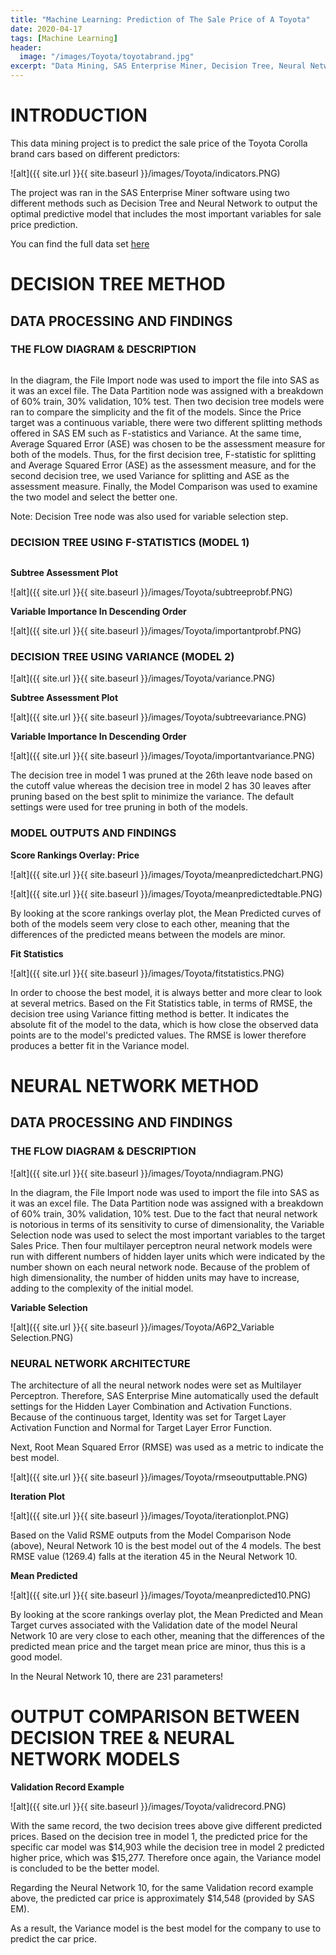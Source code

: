 ```yaml
---
title: "Machine Learning: Prediction of The Sale Price of A Toyota"
date: 2020-04-17
tags: [Machine Learning]
header:
  image: "/images/Toyota/toyotabrand.jpg"
excerpt: "Data Mining, SAS Enterprise Miner, Decision Tree, Neural Network, Toyota"
---
```


# INTRODUCTION

This data mining project is to predict the sale price of the Toyota Corolla brand cars based on different predictors:

![alt]({{ site.url }}{{ site.baseurl }}/images/Toyota/indicators.PNG)

The project was ran in the SAS Enterprise Miner software using two different methods such as Decision Tree and Neural Network to output the optimal predictive model that includes the most important variables for sale price prediction.

You can find the full data set [here](https://github.com/AnhCao-96/Toyota)

# DECISION TREE METHOD

## DATA PROCESSING AND FINDINGS

### THE FLOW DIAGRAM & DESCRIPTION

<img src="{{ site.url }}{{ site.baseurl }}/images/Toyota/flowdiagram.PNG" alt="">

In the diagram, the File Import node was used to import the file into SAS as it was an excel file. The Data Partition node was assigned with a breakdown of 60% train, 30% validation, 10% test. Then two decision tree models were ran to compare the simplicity and the fit of the models. Since the Price target was a continuous variable, there were two different splitting methods offered in SAS EM such as F-statistics and Variance. At the same time, Average Squared Error (ASE) was chosen to be the assessment measure for both of the models. Thus, for the first decision tree, F-statistic for splitting and Average Squared Error (ASE) as the assessment measure, and for the second decision tree, we used Variance for splitting and ASE as the assessment measure. Finally, the Model Comparison was used to examine the two model and select the better one.

Note: Decision Tree node was also used for variable selection step.

### DECISION TREE USING F-STATISTICS (MODEL 1)

<img src="{{ site.url }}{{ site.baseurl }}/images/Toyota/probf.PNG" alt="">

**Subtree Assessment Plot**

![alt]({{ site.url }}{{ site.baseurl }}/images/Toyota/subtreeprobf.PNG)

**Variable Importance In Descending Order**

![alt]({{ site.url }}{{ site.baseurl }}/images/Toyota/importantprobf.PNG)

### DECISION TREE USING VARIANCE (MODEL 2)

![alt]({{ site.url }}{{ site.baseurl }}/images/Toyota/variance.PNG)

**Subtree Assessment Plot**

![alt]({{ site.url }}{{ site.baseurl }}/images/Toyota/subtreevariance.PNG)

**Variable Importance In Descending Order**

![alt]({{ site.url }}{{ site.baseurl }}/images/Toyota/importantvariance.PNG)

The decision tree in model 1 was pruned at the 26th leave node based on the cutoff value whereas the decision tree in model 2 has 30 leaves after pruning based on the best split to minimize the variance. The default settings were used for tree pruning in both of the models.

### MODEL OUTPUTS AND FINDINGS

**Score Rankings Overlay: Price**

![alt]({{ site.url }}{{ site.baseurl }}/images/Toyota/meanpredictedchart.PNG)

![alt]({{ site.url }}{{ site.baseurl }}/images/Toyota/meanpredictedtable.PNG)

By looking at the score rankings overlay plot, the Mean Predicted curves of both of the models seem very close to each other, meaning that the differences of the predicted means between the models are minor.

**Fit Statistics**

![alt]({{ site.url }}{{ site.baseurl }}/images/Toyota/fitstatistics.PNG)

In order to choose the best model, it is always better and more clear to look at several metrics. Based on the Fit Statistics table, in terms of RMSE, the decision tree using Variance fitting method is better. It indicates the absolute fit of the model to the data, which is how close the observed data points are to the model's predicted values. The RMSE is lower therefore produces a better fit in the Variance model.

# NEURAL NETWORK METHOD

## DATA PROCESSING AND FINDINGS

### THE FLOW DIAGRAM & DESCRIPTION

![alt]({{ site.url }}{{ site.baseurl }}/images/Toyota/nndiagram.PNG)

In the diagram, the File Import node was used to import the file into SAS as it was an excel file. The Data Partition node was assigned with a breakdown of 60% train, 30% validation, 10% test. Due to the fact that neural network is notorious in terms of its sensitivity to curse of dimensionality, the Variable Selection node was used to select the most important variables to the target Sales Price. Then four multilayer perceptron neural network models were run with different numbers of hidden layer units which were indicated by the number shown on each neural network node. Because of the problem of high dimensionality, the number of hidden units may have to increase, adding to the complexity of the initial model.

**Variable Selection**

![alt]({{ site.url }}{{ site.baseurl }}/images/Toyota/A6P2_Variable Selection.PNG)

### NEURAL NETWORK ARCHITECTURE

The architecture of all the neural network nodes were set as Multilayer Perceptron. Therefore, SAS Enterprise Mine automatically used the default settings for the Hidden Layer Combination and Activation Functions. Because of the continuous target, Identity was set for Target Layer Activation Function and Normal for Target Layer Error Function.

Next, Root Mean Squared Error (RMSE) was used as a metric to indicate the best model.

![alt]({{ site.url }}{{ site.baseurl }}/images/Toyota/rmseoutputtable.PNG)

**Iteration Plot**

![alt]({{ site.url }}{{ site.baseurl }}/images/Toyota/iterationplot.PNG)

Based on the Valid RSME outputs from the Model Comparison Node (above), Neural Network 10 is the best model out of the 4 models. The best RMSE value (1269.4) falls at the iteration 45 in the Neural Network 10.

**Mean Predicted**

![alt]({{ site.url }}{{ site.baseurl }}/images/Toyota/meanpredicted10.PNG)

By looking at the score rankings overlay plot, the Mean Predicted and Mean Target curves associated with the Validation date of the model Neural Network 10 are very close to each other, meaning that the differences of the predicted mean price and the target mean price are minor, thus this is a good model.

In the Neural Network 10, there are 231 parameters!

# OUTPUT COMPARISON BETWEEN DECISION TREE & NEURAL NETWORK MODELS

**Validation Record Example**

![alt]({{ site.url }}{{ site.baseurl }}/images/Toyota/validrecord.PNG)

With the same record, the two decision trees above give different predicted prices. Based on the decision tree in model 1, the predicted price for the specific car model was $14,903 while the decision tree in model 2 predicted higher price, which was $15,277. Therefore once again, the Variance model is concluded to be the better model.

Regarding the Neural Network 10, for the same Validation record example above, the predicted car price is approximately $14,548 (provided by SAS EM).

As a result, the Variance model is the best model for the company to use to predict the car price.
